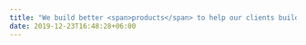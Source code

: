 ```yaml
---
title: "We build better <span>products</span> to help our clients build better <span>spaces</span>"
date: 2019-12-23T16:48:28+06:00
---
```

